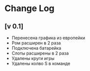 # Change Log

## [v 0.1]

- Перенесена графика из европейки
- Ром расширен в 2 раза
- Подключена батарейка
- Слоты расширены в 2 раза
- Удалены круги игры
- Удалены колво S в команде
